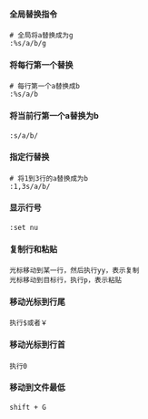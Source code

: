 #### 全局替换指令

    # 全局将a替换成为g
    :%s/a/b/g

#### 将每行第一个替换

    # 每行第一个a替换成b
    :%s/a/b

#### 将当前行第一个a替换为b

    :s/a/b/

#### 指定行替换

    # 将1到3行的a替换成为b
    :1,3s/a/b/

#### 显示行号

    :set nu

#### 复制行和粘贴

    光标移动到某一行，然后执行yy，表示复制
    光标移动到目标行，执行p，表示粘贴

#### 移动光标到行尾
    
    执行$或者￥

#### 移动光标到行首

    执行0

#### 移动到文件最低

    shift + G
